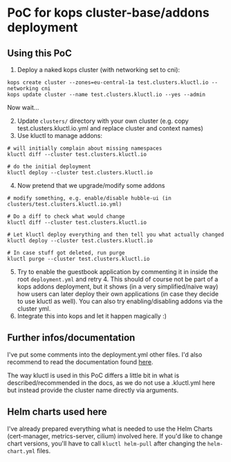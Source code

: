 # PoC for kops cluster-base/addons deployment

## Using this PoC
1. Deploy a naked kops cluster (with networking set to cni):
```shell
kops create cluster --zones=eu-central-1a test.clusters.kluctl.io --networking cni
kops update cluster --name test.clusters.kluctl.io --yes --admin
```

Now wait...

2. Update `clusters/` directory with your own cluster (e.g. copy test.clusters.kluctl.io.yml and replace cluster and context names)
3. Use kluctl to manage addons:
```
# will initially complain about missing namespaces
kluctl diff --cluster test.clusters.kluctl.io

# do the initial deployment
kluctl deploy --cluster test.clusters.kluctl.io
```
4. Now pretend that we upgrade/modify some addons
```
# modify something, e.g. enable/disable hubble-ui (in clusters/test.clusters.kluctl.io.yml)

# Do a diff to check what would change
kluctl diff --cluster test.clusters.kluctl.io

# Let kluctl deploy everything and then tell you what actually changed
kluctl deploy --cluster test.clusters.kluctl.io

# In case stuff got deleted, run purge
kluctl purge --cluster test.clusters.kluctl.io
```
5. Try to enable the guestbook application by commenting it in inside the root `deployment.yml` and retry 4. This
should of course not be part of a kops addons deployment, but it shows (in a very simplified/naive way) how
users can later deploy their own applications (in case they decide to use kluctl as well).
You can also try enabling/disabling addons via the cluster yml.
6. Integrate this into kops and let it happen magically :)

## Further infos/documentation

I've put some comments into the deployment.yml other files. I'd also recommend to read the documentation found
[here](https://github.com/codablock/kluctl).

The way kluctl is used in this PoC differs a little bit in what is described/recommended in the docs, 
as we do not use a .kluctl.yml here but instead provide the cluster name directly via arguments.

## Helm charts used here

I've already prepared everything what is needed to use the Helm Charts (cert-manager, metrics-server, cilium)
involved here. If you'd like to change chart versions, you'll have to call `kluctl helm-pull` after changing
the `helm-chart.yml` files.
